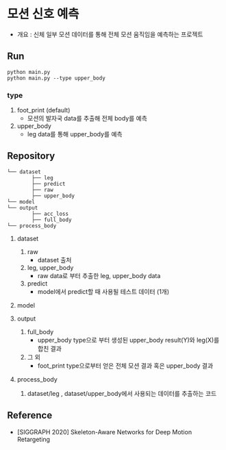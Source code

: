 # 모션 신호 예측

- 개요 : 신체 일부 모션 데이터를 통해 전체 모션 움직임을 예측하는 프로젝트

## Run

```
python main.py
python main.py --type upper_body
```

### type

1. foot_print (default)
   - 모션의 발자국 data를 추출해 전체 body를 예측
2. upper_body
   - leg data를 통해 upper_body를 예측

## Repository

```
└── dataset
        ├── leg
        ├── predict
        ├── raw
        ├── upper_body
└── model
└── output
        ├── acc_loss
        ├── full_body
└── process_body 
```

1. dataset

   1. raw
      - dataset 출처
   2. leg, upper_body
      - raw data로 부터 추출한 leg, upper_body data
   3. predict
      - model에서 predict할 때 사용될 테스트 데이터 (1개)

2. model

3. output

   1. full_body
      - upper_body type으로 부터 생성된 upper_body result(Y)와 leg(X)를 합친 결과
   2. 그 외
      - foot_print type으로부터 얻은 전체 모션 결과 혹은 upper_body 결과

4. process_body

   1. dataset/leg , dataset/upper_body에서 사용되는 데이터를 추출하는 코드

   

## Reference

- [SIGGRAPH 2020] Skeleton-Aware Networks for Deep Motion Retargeting